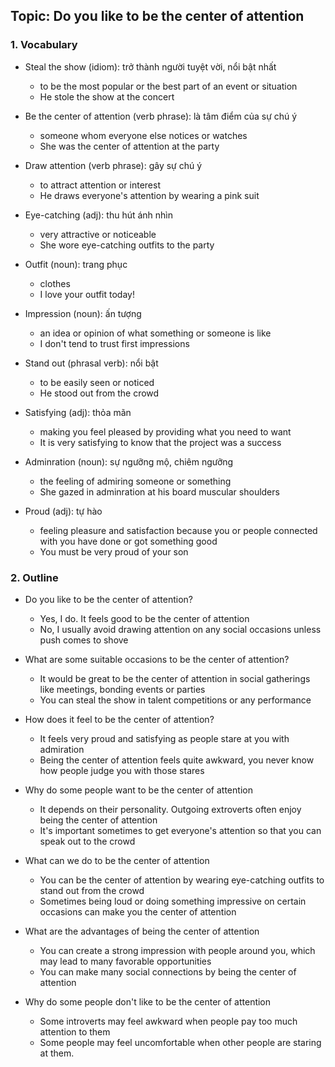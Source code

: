 ## Topic: Do you like to be the center of attention

### 1. Vocabulary
- Steal the show (idiom): trở thành người tuyệt vời, nổi bật nhất
  + to be the most popular or the best part of an event or situation
  + He stole the show at the concert

- Be the center of attention (verb phrase): là tâm điểm của sự chú ý
  + someone whom everyone else notices or watches
  + She was the center of attention at the party

- Draw attention (verb phrase): gây sự chú ý
  + to attract attention or interest
  + He draws everyone's attention by wearing a pink suit

- Eye-catching (adj): thu hút ánh nhìn
  + very attractive or noticeable
  + She wore eye-catching outfits to the party

- Outfit (noun): trang phục
  + clothes
  + I love your outfit today!

- Impression (noun): ấn tượng
  + an idea or opinion of what something or someone is like
  + I don't tend to trust first impressions

- Stand out (phrasal verb): nổi bật
  + to be easily seen or noticed
  + He stood out from the crowd

- Satisfying (adj): thỏa mãn
  + making you feel pleased by providing what you need to want
  + It is very satisfying to know that the project was a success

- Adminration (noun): sự ngưỡng mộ, chiêm ngưỡng
  + the feeling of admiring someone or something
  + She gazed in adminration at his board muscular shoulders

- Proud (adj): tự hào
  + feeling pleasure and satisfaction because you or people connected with you have done or got something good
  + You must be very proud of your son

### 2. Outline
- Do you like to be the center of attention?
  + Yes, I do. It feels good to be the center of attention
  + No, I usually avoid drawing attention on any social occasions unless push comes to shove

- What are some suitable occasions to be the center of attention?
  + It would be great to be the center of attention in social gatherings like meetings, bonding events or parties
  + You can steal the show in talent competitions or any performance

- How does it feel to be the center of attention?
  + It feels very proud and satisfying as people stare at you with admiration
  + Being the center of attention feels quite awkward, you never know how people judge you with those stares

- Why do some people want to be the center of attention
  + It depends on their personality. Outgoing extroverts often enjoy being the center of attention
  + It's important sometimes to get everyone's attention so that you can speak out to the crowd

- What can we do to be the center of attention
  + You can be the center of attention by wearing eye-catching outfits to stand out from the crowd
  + Sometimes being loud or doing something impressive on certain occasions can make you the center of attention

- What are the advantages of being the center of attention
  + You can create a strong impression with people around you, which may lead to many favorable opportunities
  + You can make many social connections by being the center of attention

- Why do some people don't like to be the center of attention
  + Some introverts may feel awkward when people pay too much attention to them
  + Some people may feel uncomfortable when other people are staring at them.
